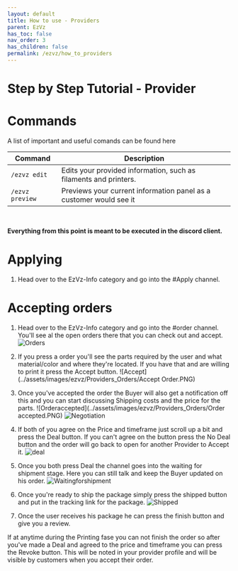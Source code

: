 ```yaml
---
layout: default
title: How to use - Providers
parent: EzVz
has_toc: false
nav_order: 3
has_children: false
permalink: /ezvz/how_to_providers
---
```



# Step by Step Tutorial - Provider

# Commands

A list of important and useful comands can be found here

| Command             | Description                                                        |
| ------------------- | ------------------------------------------------------------------ |
| ```/ezvz edit```    | Edits your provided information, such as filaments and printers.   |
| ```/ezvz preview``` | Previews your current information panel as a customer would see it |

</br>

**Everything from this point is meant to be executed in the discord client.**

# Applying

1. Head over to the EzVz-Info category and go into the #Apply channel.







# Accepting orders

1. Head over to the EzVz-Info category and go into the #order channel. You'll see al the open orders there that you can check out and accept.
![Orders](../assets/images/ezvz/Providers_Orders/Orders.PNG)

2. If you press a order you'll see the parts required by the user and what material/color and where they're located. If you have that and are willing to print it press the Accept button.
![Accept](../assets/images/ezvz/Providers_Orders/Accept Order.PNG)

3. Once you've accepted the order the Buyer will also get a notification off this and you can start discussing Shipping costs and the price for the parts.
![Orderaccepted](../assets/images/ezvz/Providers_Orders/Order accepted.PNG)
![Negotiation](../assets/images/ezvz/Providers_Orders/Negotiations.PNG)

4. If both of you agree on the Price and timeframe just scroll up a bit and press the Deal button. If you can't agree on the button press the No Deal button and the order will go back to open for another Provider to Accept it.
![deal](../assets/images/ezvz/Providers_Orders/Dealbutton.PNG)

5. Once you both press Deal the channel goes into the waiting for shipment stage. Here you can still talk and keep the Buyer updated on his order.
![Waitingforshipment](../assets/images/ezvz/Providers_Orders/Shipment_Wait.PNG)

6. Once you're ready to ship the package simply press the shipped button and put in the tracking link for the package.
![Shipped](../assets/images/ezvz/Providers_Orders/Shipped.PNG)
 
 7. Once the user receives his package he can press the finish button and give you a review.

 If at anytime during the Printing fase you can not finish the order so after you've made a Deal and agreed to the price and timeframe you can press the Revoke button. This will be noted in your provider profile and will be visible by customers when you accept their order. 